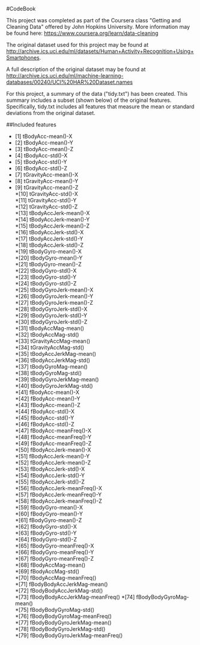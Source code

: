 #CodeBook

This project was completed as part of the Coursera class "Getting and Cleaning Data" offered by John Hopkins University. More information may be found here: https://www.coursera.org/learn/data-cleaning

The original dataset used for this project may be found at http://archive.ics.uci.edu/ml/datasets/Human+Activity+Recognition+Using+Smartphones.

A full description of the original dataset may be found at http://archive.ics.uci.edu/ml/machine-learning-databases/00240/UCI%20HAR%20Dataset.names

For this project, a summary of the data ("tidy.txt") has been created. This summary includes a subset (shown below) of the original features. Specifically, tidy.txt includes all features that measure the mean or standard deviations from the original dataset. 

##Included features
* [1] tBodyAcc-mean()-X              
* [2] tBodyAcc-mean()-Y              
* [3] tBodyAcc-mean()-Z              
* [4] tBodyAcc-std()-X               
* [5] tBodyAcc-std()-Y               
* [6] tBodyAcc-std()-Z               
* [7] tGravityAcc-mean()-X           
* [8] tGravityAcc-mean()-Y           
* [9] tGravityAcc-mean()-Z           
*[10] tGravityAcc-std()-X            
*[11] tGravityAcc-std()-Y            
*[12] tGravityAcc-std()-Z            
*[13] tBodyAccJerk-mean()-X          
*[14] tBodyAccJerk-mean()-Y          
*[15] tBodyAccJerk-mean()-Z          
*[16] tBodyAccJerk-std()-X           
*[17] tBodyAccJerk-std()-Y           
*[18] tBodyAccJerk-std()-Z           
*[19] tBodyGyro-mean()-X             
*[20] tBodyGyro-mean()-Y             
*[21] tBodyGyro-mean()-Z             
*[22] tBodyGyro-std()-X              
*[23] tBodyGyro-std()-Y              
*[24] tBodyGyro-std()-Z              
*[25] tBodyGyroJerk-mean()-X         
*[26] tBodyGyroJerk-mean()-Y         
*[27] tBodyGyroJerk-mean()-Z         
*[28] tBodyGyroJerk-std()-X          
*[29] tBodyGyroJerk-std()-Y          
*[30] tBodyGyroJerk-std()-Z          
*[31] tBodyAccMag-mean()             
*[32] tBodyAccMag-std()              
*[33] tGravityAccMag-mean()          
*[34] tGravityAccMag-std()           
*[35] tBodyAccJerkMag-mean()         
*[36] tBodyAccJerkMag-std()          
*[37] tBodyGyroMag-mean()            
*[38] tBodyGyroMag-std()             
*[39] tBodyGyroJerkMag-mean()        
*[40] tBodyGyroJerkMag-std()         
*[41] fBodyAcc-mean()-X              
*[42] fBodyAcc-mean()-Y              
*[43] fBodyAcc-mean()-Z              
*[44] fBodyAcc-std()-X               
*[45] fBodyAcc-std()-Y               
*[46] fBodyAcc-std()-Z               
*[47] fBodyAcc-meanFreq()-X          
*[48] fBodyAcc-meanFreq()-Y          
*[49] fBodyAcc-meanFreq()-Z          
*[50] fBodyAccJerk-mean()-X          
*[51] fBodyAccJerk-mean()-Y          
*[52] fBodyAccJerk-mean()-Z          
*[53] fBodyAccJerk-std()-X           
*[54] fBodyAccJerk-std()-Y           
*[55] fBodyAccJerk-std()-Z           
*[56] fBodyAccJerk-meanFreq()-X      
*[57] fBodyAccJerk-meanFreq()-Y      
*[58] fBodyAccJerk-meanFreq()-Z      
*[59] fBodyGyro-mean()-X             
*[60] fBodyGyro-mean()-Y             
*[61] fBodyGyro-mean()-Z             
*[62] fBodyGyro-std()-X              
*[63] fBodyGyro-std()-Y              
*[64] fBodyGyro-std()-Z              
*[65] fBodyGyro-meanFreq()-X         
*[66] fBodyGyro-meanFreq()-Y         
*[67] fBodyGyro-meanFreq()-Z         
*[68] fBodyAccMag-mean()             
*[69] fBodyAccMag-std()              
*[70] fBodyAccMag-meanFreq()         
*[71] fBodyBodyAccJerkMag-mean()     
*[72] fBodyBodyAccJerkMag-std()      
*[73] fBodyBodyAccJerkMag-meanFreq() 
*[74] fBodyBodyGyroMag-mean()        
*[75] fBodyBodyGyroMag-std()         
*[76] fBodyBodyGyroMag-meanFreq()    
*[77] fBodyBodyGyroJerkMag-mean()    
*[78] fBodyBodyGyroJerkMag-std()     
*[79] fBodyBodyGyroJerkMag-meanFreq()
